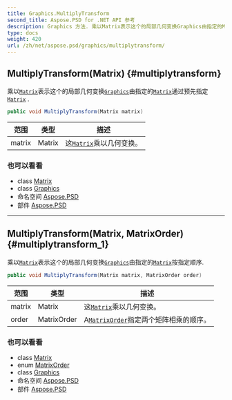```yaml
---
title: Graphics.MultiplyTransform
second_title: Aspose.PSD for .NET API 参考
description: Graphics 方法. 乘以Matrix表示这个的局部几何变换Graphics由指定的Matrix通过预先指定Matrix .
type: docs
weight: 420
url: /zh/net/aspose.psd/graphics/multiplytransform/
---
```

## MultiplyTransform(Matrix) {#multiplytransform}

乘以[`Matrix`](../../matrix/)表示这个的局部几何变换[`Graphics`](../)由指定的[`Matrix`](../../matrix/)通过预先指定[`Matrix`](../../matrix/) .

```csharp
public void MultiplyTransform(Matrix matrix)
```

| 范围 | 类型 | 描述 |
| --- | --- | --- |
| matrix | Matrix | 这[`Matrix`](../../matrix/)乘以几何变换。 |

### 也可以看看

* class [Matrix](../../matrix/)
* class [Graphics](../)
* 命名空间 [Aspose.PSD](../../graphics/)
* 部件 [Aspose.PSD](../../../)

---

## MultiplyTransform(Matrix, MatrixOrder) {#multiplytransform_1}

乘以[`Matrix`](../../matrix/)表示这个的局部几何变换[`Graphics`](../)由指定的[`Matrix`](../../matrix/)按指定顺序.

```csharp
public void MultiplyTransform(Matrix matrix, MatrixOrder order)
```

| 范围 | 类型 | 描述 |
| --- | --- | --- |
| matrix | Matrix | 这[`Matrix`](../../matrix/)乘以几何变换。 |
| order | MatrixOrder | A[`MatrixOrder`](../../matrixorder/)指定两个矩阵相乘的顺序。 |

### 也可以看看

* class [Matrix](../../matrix/)
* enum [MatrixOrder](../../matrixorder/)
* class [Graphics](../)
* 命名空间 [Aspose.PSD](../../graphics/)
* 部件 [Aspose.PSD](../../../)


